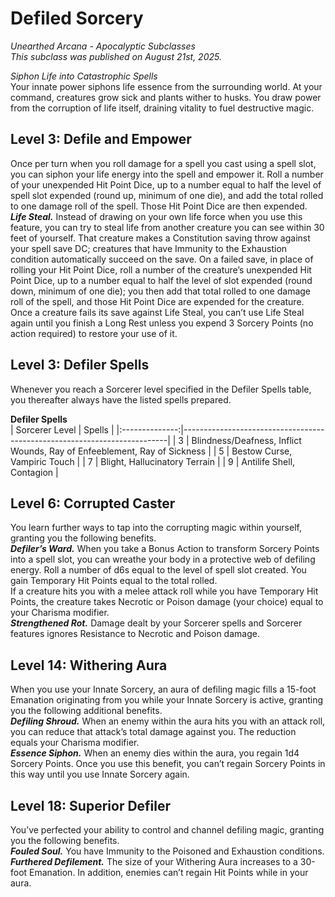 # Defiled Sorcery
*Unearthed Arcana - Apocalyptic Subclasses*  
*This subclass was published on August 21st, 2025.*  

*Siphon Life into Catastrophic Spells*  
Your innate power siphons life essence from the surrounding world. At your command, creatures grow sick and plants wither to husks. You draw power from the corruption of life itself, draining vitality to fuel destructive magic.

## Level 3: Defile and Empower
Once per turn when you roll damage for a spell you cast using a spell slot, you can siphon your life energy into the spell and empower it. Roll a number of your unexpended Hit Point Dice, up to a number equal to half the level of spell slot expended (round up, minimum of one die), and add the total rolled to one damage roll of the spell. Those Hit Point Dice are then expended.  
***Life Steal.*** Instead of drawing on your own life force when you use this feature, you can try to steal life from another creature you can see within 30 feet of yourself. That creature makes a Constitution saving throw against your spell save DC; creatures that have Immunity to the Exhaustion condition automatically succeed on the save. On a failed save, in place of rolling your Hit Point Dice, roll a number of the creature’s unexpended Hit Point Dice, up to a number equal to half the level of slot expended (round down, minimum of one die); you then add that total rolled to one damage roll of the spell, and those Hit Point Dice are expended for the creature.  
Once a creature fails its save against Life Steal, you can’t use Life Steal again until you finish a Long Rest unless you expend 3 Sorcery Points (no action required) to restore your use of it.

## Level 3: Defiler Spells
Whenever you reach a Sorcerer level specified in the Defiler Spells table, you thereafter always have the listed spells prepared.

**Defiler Spells**  
| Sorcerer Level | Spells                                                                   |
|:--------------:|--------------------------------------------------------------------------|
| 3              | Blindness/Deafness, Inflict Wounds, Ray of Enfeeblement, Ray of Sickness |
| 5              | Bestow Curse, Vampiric Touch                                             |
| 7              | Blight, Hallucinatory Terrain                                            |
| 9              | Antilife Shell, Contagion                                                |

## Level 6: Corrupted Caster
You learn further ways to tap into the corrupting magic within yourself, granting you the following benefits.  
***Defiler’s Ward.*** When you take a Bonus Action to transform Sorcery Points into a spell slot, you can wreathe your body in a protective web of defiling energy. Roll a number of d6s equal to the level of spell slot created. You gain Temporary Hit Points equal to the total rolled.  
If a creature hits you with a melee attack roll while you have Temporary Hit Points, the creature takes Necrotic or Poison damage (your choice) equal to your Charisma modifier.  
***Strengthened Rot.*** Damage dealt by your Sorcerer spells and Sorcerer features ignores Resistance to Necrotic and Poison damage.

## Level 14: Withering Aura
When you use your Innate Sorcery, an aura of defiling magic fills a 15-foot Emanation originating from you while your Innate Sorcery is active, granting you the following additional benefits.  
***Defiling Shroud.*** When an enemy within the aura hits you with an attack roll, you can reduce that attack’s total damage against you. The reduction equals your Charisma modifier.  
***Essence Siphon.*** When an enemy dies within the aura, you regain 1d4 Sorcery Points. Once you use this benefit, you can’t regain Sorcery Points in this way until you use Innate Sorcery again.

## Level 18: Superior Defiler
You’ve perfected your ability to control and channel defiling magic, granting you the following benefits.  
***Fouled Soul.*** You have Immunity to the Poisoned and Exhaustion conditions.  
***Furthered Defilement.*** The size of your Withering Aura increases to a 30-foot Emanation. In addition, enemies can’t regain Hit Points while in your aura.